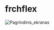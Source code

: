 # frchflex

![Pagrindinis_ekranas](https://user-images.githubusercontent.com/117726402/205239539-8368158c-a897-4be7-8640-635f687d753d.jpg)
